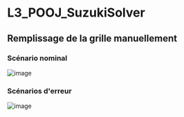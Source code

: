 # L3_POOJ_SuzukiSolver
## Remplissage de la grille manuellement 

### Scénario nominal
![image](https://github.com/user-attachments/assets/0e1dec90-c7e1-4087-a124-bd105af4f051)

### Scénarios d'erreur
![image](https://github.com/user-attachments/assets/ebd3ec8a-dcaf-4364-8bae-0f38fc004d8e)

